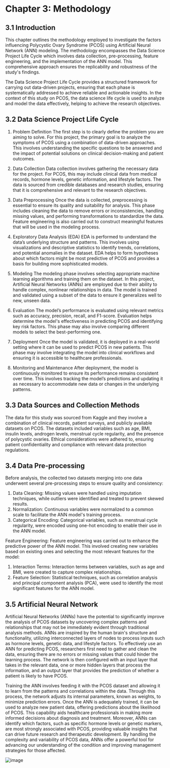 # Chapter 3: Methodology
## 3.1 Introduction
This chapter outlines the methodology employed to investigate the factors influencing Polycystic Ovary Syndrome (PCOS) using Artificial Neural Network (ANN) modeling. The methodology encompasses the Data Science Project Life Cycle which involves data collection, pre-processing, feature engineering, and the implementation of the ANN model. This comprehensive approach ensures the replicability and robustness of the study's findings.

The Data Science Project Life Cycle provides a structured framework for carrying out data-driven projects, ensuring that each phase is systematically addressed to achieve reliable and actionable insights. In the context of this study on PCOS, the data science life cycle is used to analyze and model the data effectively, helping to achieve the research objectives.

## 3.2 Data Science Project Life Cycle
1. Problem Definition
The first step is to clearly define the problem you are aiming to solve. For this project, the primary goal is to analyze the symptoms of PCOS using a combination of data-driven approaches. This involves understanding the specific questions to be answered and the impact of potential solutions on clinical decision-making and patient outcomes.

2. Data Collection
Data collection involves gathering the necessary data for the project. For PCOS, this may include clinical data from medical records, hormone levels, genetic information, and lifestyle factors. The data is sourced from credible databases and research studies, ensuring that it is comprehensive and relevant to the research objectives.

3. Data Preprocessing
Once the data is collected, preprocessing is essential to ensure its quality and suitability for analysis. This phase includes cleaning the data to remove errors or inconsistencies, handling missing values, and performing transformations to standardize the data. Feature engineering is also carried out to construct meaningful features that will be used in the modeling process.

4. Exploratory Data Analysis (EDA)
EDA is performed to understand the data’s underlying structure and patterns. This involves using visualizations and descriptive statistics to identify trends, correlations, and potential anomalies in the dataset. EDA helps to form hypotheses about which factors might be most predictive of PCOS and provides a basis for building more sophisticated models.

5. Modeling
The modeling phase involves selecting appropriate machine learning algorithms and training them on the dataset. In this project, Artificial Neural Networks (ANNs) are employed due to their ability to handle complex, nonlinear relationships in data. The model is trained and validated using a subset of the data to ensure it generalizes well to new, unseen data.

6. Evaluation
The model’s performance is evaluated using relevant metrics such as accuracy, precision, recall, and F1-score. Evaluation helps determine the model's effectiveness in predicting PCOS and identifying key risk factors. This phase may also involve comparing different models to select the best-performing one.

7. Deployment
Once the model is validated, it is deployed in a real-world setting where it can be used to predict PCOS in new patients. This phase may involve integrating the model into clinical workflows and ensuring it is accessible to healthcare professionals.

9. Monitoring and Maintenance
After deployment, the model is continuously monitored to ensure its performance remains consistent over time. This involves tracking the model’s predictions and updating it as necessary to accommodate new data or changes in the underlying patterns.

## 3.3 Data Sources and Collection Methods
The data for this study was sourced from Kaggle and they involve a combination of clinical records, patient surveys, and publicly available datasets on PCOS. The datasets included variables such as age, BMI, insulin levels, androgen levels, menstrual cycle regularity, and the presence of polycystic ovaries. Ethical considerations were adhered to, ensuring patient confidentiality and compliance with relevant data protection regulations.

## 3.4 Data Pre-processing
Before analysis, the collected two datasets merging into one data underwent several pre-processing steps to ensure quality and consistency:
1.	Data Cleaning: Missing values were handled using imputation techniques, while outliers were identified and treated to prevent skewed results.
2.	Normalization: Continuous variables were normalized to a common scale to facilitate the ANN model's training process.
3.	Categorical Encoding: Categorical variables, such as menstrual cycle regularity, were encoded using one-hot encoding to enable their use in the ANN model.
   
Feature Engineering:
Feature engineering was carried out to enhance the predictive power of the ANN model. This involved creating new variables based on existing ones and selecting the most relevant features for the model:
1.	Interaction Terms: Interaction terms between variables, such as age and BMI, were created to capture complex relationships.
2.	Feature Selection: Statistical techniques, such as correlation analysis and principal component analysis (PCA), were used to identify the most significant features for the ANN model.

## 3.5 Artificial Neural Network 
Artificial Neural Networks (ANNs) have the potential to significantly improve the analysis of PCOS datasets by uncovering complex patterns and relationships that may not be immediately evident through traditional analysis methods. ANNs are inspired by the human brain's structure and functionality, utilizing interconnected layers of nodes to process inputs such as hormone levels, genetic data, and lifestyle factors. To effectively use an ANN for predicting PCOS, researchers first need to gather and clean the data, ensuring there are no errors or missing values that could hinder the learning process. The network is then configured with an input layer that takes in the relevant data, one or more hidden layers that process the information, and an output layer that provides the prediction of whether a patient is likely to have PCOS.

Training the ANN involves feeding it with the PCOS dataset and allowing it to learn from the patterns and correlations within the data. Through this process, the network adjusts its internal parameters, known as weights, to minimize prediction errors. Once the ANN is adequately trained, it can be used to analyze new patient data, offering predictions about the likelihood of PCOS. This capability aids healthcare professionals in making more informed decisions about diagnosis and treatment. Moreover, ANNs can identify which factors, such as specific hormone levels or genetic markers, are most strongly associated with PCOS, providing valuable insights that can drive future research and therapeutic development. By handling the complexity and variability of PCOS data, ANNs offer a powerful tool for advancing our understanding of the condition and improving management strategies for those affected.

![image](https://github.com/user-attachments/assets/3bd8d318-e9a3-4723-b55b-40d6a415a1c0)





